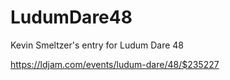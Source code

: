 # LudumDare48
Kevin Smeltzer's entry for Ludum Dare 48

https://ldjam.com/events/ludum-dare/48/$235227
